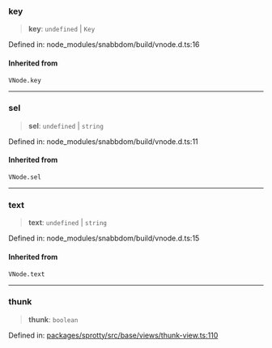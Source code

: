 
### key

> **key**: `undefined` \| `Key`

Defined in: node\_modules/snabbdom/build/vnode.d.ts:16

#### Inherited from

`VNode.key`

***

### sel

> **sel**: `undefined` \| `string`

Defined in: node\_modules/snabbdom/build/vnode.d.ts:11

#### Inherited from

`VNode.sel`

***

### text

> **text**: `undefined` \| `string`

Defined in: node\_modules/snabbdom/build/vnode.d.ts:15

#### Inherited from

`VNode.text`

***

### thunk

> **thunk**: `boolean`

Defined in: [packages/sprotty/src/base/views/thunk-view.ts:110](https://github.com/eclipse-sprotty/sprotty/blob/f9b2433481cc27a1ac0c92d525a92039ae7f6c76/packages/sprotty/src/base/views/thunk-view.ts#L110)
